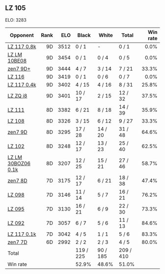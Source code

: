 ## LZ 105 ##

ELO: 3283

Opponent | Rank | ELO | Black | White | Total | Win rate
---------|-----:|----:|-------|-------|-------|-------:
[LZ 117 0.8k](LZ%20117%200.8k.md) | 9D | 3512 | 0 / 1 | - | 0 / 1 | 0.0%
[LZ LM 10BE08](LZ%20LM%2010BE08.md) | 9D | 3454 | 0 / 1 | 0 / 4 | 0 / 5 | 0.0%
[zen7 9D+](zen7%209D+.md) | 9D | 3444 | 4 / 7 | 3 / 14 | 7 / 21 | 33.3%
[LZ 116](LZ%20116.md) | 9D | 3419 | 0 / 1 | 0 / 6 | 0 / 7 | 0.0%
[LZ 117 0.4k](LZ%20117%200.4k.md) | 9D | 3402 | 4 / 15 | 4 / 16 | 8 / 31 | 25.8%
[LZ ZQ i8](LZ%20ZQ%20i8.md) | 9D | 3401 | 10 / 17 | 2 / 15 | 12 / 32 | 37.5%
[LZ 111](LZ%20111.md) | 8D | 3382 | 6 / 21 | 8 / 18 | 14 / 39 | 35.9%
[LZ 108](LZ%20108.md) | 8D | 3326 | 3 / 15 | 6 / 12 | 9 / 27 | 33.3%
[zen7 9D](zen7%209D.md) | 8D | 3295 | 17 / 28 | 14 / 20 | 31 / 48 | 64.6%
[LZ 102](LZ%20102.md) | 8D | 3248 | 12 / 17 | 13 / 23 | 25 / 40 | 62.5%
[LZ LM 30BOZ06 0.1k](LZ%20LM%2030BOZ06%200.1k.md) | 8D | 3207 | 12 / 25 | 15 / 21 | 27 / 46 | 58.7%
[zen7 8D](zen7%208D.md) | 7D | 3175 | 12 / 17 | 6 / 21 | 18 / 38 | 47.4%
[LZ 098](LZ%20098.md) | 7D | 3146 | 11 / 14 | 5 / 7 | 16 / 21 | 76.2%
[LZ 095](LZ%20095.md) | 7D | 3130 | 16 / 21 | 6 / 9 | 22 / 30 | 73.3%
[LZ 092](LZ%20092.md) | 7D | 3057 | 6 / 7 | 5 / 6 | 11 / 13 | 84.6%
[LZ 117 0.1k](LZ%20117%200.1k.md) | 7D | 3042 | 4 / 5 | 1 / 1 | 5 / 6 | 83.3%
[zen7 7D](zen7%207D.md) | 6D | 2992 | 2 / 2 | 2 / 3 | 4 / 5 | 80.0%
Total | | | 119 / 225 | 90 / 185 | 209 / 410 | 
Win rate| | | 52.9% | 48.6% | 51.0% | 
